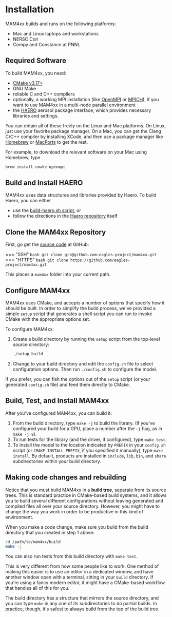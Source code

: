 # Installation

MAM4xx builds and runs on the following platforms:

* Mac and Linux laptops and workstations
* NERSC Cori
* Compy and Constance at PNNL

## Required Software

To build MAM4xx, you need:

* [CMake v3.17+](https://cmake.org/)
* GNU Make
* reliable C and C++ compilers
* optionally, a working MPI installation (like [OpenMPI](https://www.open-mpi.org/)
  or [MPICH](https://www.mpich.org/)), if you want to use MAM4xx in a
  multi-node parallel environment
* the [HAERO](https://github.com/eagles-project/haero) aerosol package interface,
  which provides necessary libraries and settings.

You can obtain all of these freely on the Linux and Mac platforms. On Linux,
just use your favorite package manager. On a Mac, you can get the Clang C/C++
compiler by installing XCode, and then use a package manager like
[Homebrew](https://brew.sh/) or [MacPorts](https://www.macports.org/) to get
the rest.

For example, to download the relevant software on your Mac using Homebrew, type

```bash
brew install cmake openmpi
```

## Build and Install HAERO

MAM4xx uses data structures and libraries provided by Haero. To build Haero, you
can either

* use the [build-haero.sh script](https://github.com/eagles-project/mam4xx/blob/main/build-haero.sh), or
* follow the directions in the [Haero repository](https://github.com/eagles-project/haero) itself

## Clone the MAM4xx Repository

First, go get the [source code](https://github.com/eagles-project/mam4xx)
at GitHub:

=== "SSH"
    ```bash
    git clone git@github.com:eagles-project/mam4xx.git
    ```
=== "HTTPS"
    ```bash
    git clone https://github.com/eagles-project/mam4xx.git
    ```

This places a `mam4xx` folder into your current path.

## Configure MAM4xx

MAM4xx uses CMake, and accepts a number of options that specify how it should be
built. In order to simplify the build process, we've provided a simple `setup`
script that generates a shell script you can run to invoke CMake with the
appropriate options set.

To configure MAM4xx:

1. Create a build directory by running the `setup` script from the top-level
   source directory:
   ```bash
   ./setup build
   ```
2. Change to your build directory and edit the `config.sh` file to select
   configuration options. Then run `./config.sh` to configure the model.

If you prefer, you can fish the options out of the `setup` script (or your
generated `config.sh` file) and feed them directly to CMake.

## Build, Test, and Install MAM4xx

After you've configured MAM4xx, you can build it:

1. From the build directory, type `make -j` to build the library. (If you've
   configured your build for a GPU, place a number after the `-j` flag, as in
   `make -j 8`).
4. To run tests for the library (and the driver, if configured), type
   `make test`.
5. To install the model to the location indicated by `PREFIX` in your
   `config.sh` script (or `CMAKE_INSTALL_PREFIX`, if you specified it manually),
   type `make install`. By default, products are installed in `include`, `lib`,
   `bin`, and `share` subdirectories within your build directory.

## Making code changes and rebuilding

Notice that you must build MAM4xx in a  **build tree**, separate from its source
trees. This is standard practice in CMake-based build systems, and it allows you
to build several different configurations without leaving generated and compiled
files all over your source directory. However, you might have to change the way
you work in order to be productive in this kind of environment.

When you make a code change, make sure you build from the build directory that
you created in step 1 above:

```bash
cd /path/to/mam4xx/build
make -j
```

You can also run tests from this build directory with `make test`.

This is very different from how some people like to work. One method of making
this easier is to use an editor in a dedicated window, and have another window
open with a terminal, sitting in your `build` directory. If you're using a fancy
modern editor, it might have a CMake-based workflow that handles all of this for
you.

The build directory has a structure that mirrors the source directory, and you
can type `make` in any one of its subdirectories to do partial builds. In
practice, though, it's safest to always build from the top of the build tree.


